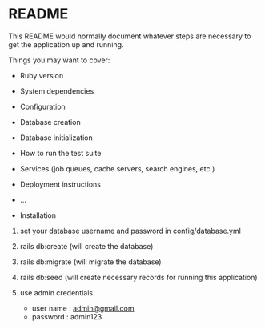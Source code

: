 # README

This README would normally document whatever steps are necessary to get the
application up and running.

Things you may want to cover:

* Ruby version

* System dependencies

* Configuration

* Database creation

* Database initialization

* How to run the test suite

* Services (job queues, cache servers, search engines, etc.)

* Deployment instructions

* ...


* Installation

1) set your database username and password in config/database.yml

2) rails db:create (will create the database)

3) rails db:migrate (will migrate the database)

4) rails db:seed (will create necessary records for running this application)

5) use admin credentials
   - user name : admin@gmail.com
   - password  : admin123
